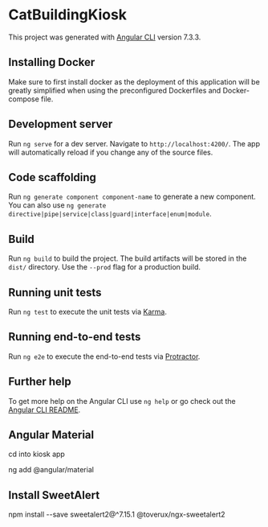 # CatBuildingKiosk

This project was generated with [Angular CLI](https://github.com/angular/angular-cli) version 7.3.3.


## Installing Docker

Make sure to first install docker as the deployment of this application will be greatly simplified when using the preconfigured Dockerfiles and Docker-compose file.


## Development server

Run `ng serve` for a dev server. Navigate to `http://localhost:4200/`. The app will automatically reload if you change any of the source files.

## Code scaffolding

Run `ng generate component component-name` to generate a new component. You can also use `ng generate directive|pipe|service|class|guard|interface|enum|module`.

## Build

Run `ng build` to build the project. The build artifacts will be stored in the `dist/` directory. Use the `--prod` flag for a production build.

## Running unit tests

Run `ng test` to execute the unit tests via [Karma](https://karma-runner.github.io).

## Running end-to-end tests

Run `ng e2e` to execute the end-to-end tests via [Protractor](http://www.protractortest.org/).

## Further help

To get more help on the Angular CLI use `ng help` or go check out the [Angular CLI README](https://github.com/angular/angular-cli/blob/master/README.md).

## Angular Material

cd into kiosk app

ng add @angular/material

## Install SweetAlert

npm install --save sweetalert2@^7.15.1 @toverux/ngx-sweetalert2

